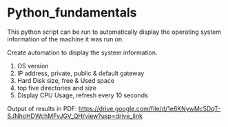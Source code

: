 # Python_fundamentals
This python script can be run to automatically display the operating system information of the machine it was run on.

Create automation to display the system information.

1. OS version
2. IP address, private, public & default gateway
3. Hard Disk size, free & Used space
4. top five directories and size
5. Display CPU Usage, refresh every 10 seconds

Output of results in PDF:
https://drive.google.com/file/d/1e6KNywMc5DqT-SJNhoHDWchMFvJGV_QH/view?usp=drive_link

